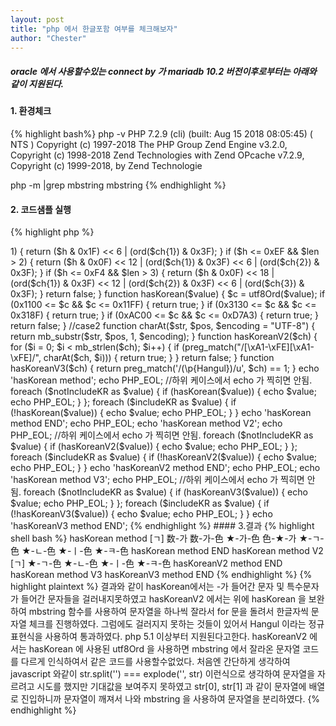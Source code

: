 ```yaml
---
layout: post
title: "php 에서 한글포함 여부를 체크해보자"
author: "Chester"
---
```


##### oracle 에서 사용할수있는 connect by 가 mariadb 10.2 버전이후로부터는 아래와 같이 지원된다.

#### 1. 환경체크
{% highlight bash%}
php -v
PHP 7.2.9 (cli) (built: Aug 15 2018 08:05:45) ( NTS )
Copyright (c) 1997-2018 The PHP Group
Zend Engine v3.2.0, Copyright (c) 1998-2018 Zend Technologies
    with Zend OPcache v7.2.9, Copyright (c) 1999-2018, by Zend Technologie


php -m |grep mbstring
mbstring
{% endhighlight %}

#### 2. 코드샘플 실행 
{% highlight php %}
<?php
$notIncludeKR = [
    'a',
    'b',
    1,
    -1,
    'A',
    'B',
    'C',
    '数',
    '数-色色',
    '+1',
    '|',
    '^-$',
    '1234',
    '[]',
    '!',
    '@',
    '#'
];
$includeKR = [
    '[ㄱ]',
    '数-가',
    '数-가-色',
    '★-가-色',
    '色-★-가',
    '가-★-色',
    '★-ㄱ-色',
    '★-ㄴ-色',
    '★-ㅣ-色',
    '★-ㅋ-色',
];
//case1
function utf8Ord($ch)
{
    $len = strlen($ch);
    if ($len <= 0) {
        return false;
    }
    $h = ord($ch{0});
    if ($h <= 0x7F) {
        return $h;
    }
    if ($h < 0xC2) {
        return false;
    }
    if ($h <= 0xDF && $len > 1) {
        return ($h & 0x1F) << 6 | (ord($ch{1}) & 0x3F);
    }
    if ($h <= 0xEF && $len > 2) {
        return ($h & 0x0F) << 12 | (ord($ch{1}) & 0x3F) << 6 | (ord($ch{2}) & 0x3F);
    }
    if ($h <= 0xF4 && $len > 3) {
        return ($h & 0x0F) << 18 | (ord($ch{1}) & 0x3F) << 12 | (ord($ch{2}) & 0x3F) << 6 | (ord($ch{3}) & 0x3F);
    }

    return false;
}

function hasKorean($value)
{
    $c = utf8Ord($value);
    if (0x1100 <= $c && $c <= 0x11FF) {
        return true;
    }
    if (0x3130 <= $c && $c <= 0x318F) {
        return true;
    }
    if (0xAC00 <= $c && $c <= 0xD7A3) {
        return true;
    }

    return false;
}

//case2
function charAt($str, $pos, $encoding = "UTF-8")
{
    return mb_substr($str, $pos, 1, $encoding);
}

function hasKoreanV2($ch)
{
    for ($i = 0; $i < mb_strlen($ch); $i++) {
        if (preg_match("/[\xA1-\xFE][\xA1-\xFE]/", charAt($ch, $i))) {
            return true;
        }
    }
    return false;
}

function hasKoreanV3($ch)
{
    return preg_match('/(\p{Hangul})/u', $ch) == 1;
}


echo 'hasKorean method';
echo PHP_EOL;
//하위 케이스에서 echo 가 찍히면 안됨.
foreach ($notIncludeKR as $value) {
    if (hasKorean($value)) {
        echo $value;
        echo PHP_EOL;
    }
};

foreach ($includeKR as $value) {
    if (!hasKorean($value)) {
        echo $value;
        echo PHP_EOL;
    }
}
echo 'hasKorean method END';
echo PHP_EOL;


echo 'hasKorean method V2';
echo PHP_EOL;
//하위 케이스에서 echo 가 찍히면 안됨.
foreach ($notIncludeKR as $value) {
    if (hasKoreanV2($value)) {
        echo $value;
        echo PHP_EOL;
    }
};

foreach ($includeKR as $value) {
    if (!hasKoreanV2($value)) {
        echo $value;
        echo PHP_EOL;
    }
}
echo 'hasKoreanV2 method END';
echo PHP_EOL;


echo 'hasKorean method V3';
echo PHP_EOL;
//하위 케이스에서 echo 가 찍히면 안됨.
foreach ($notIncludeKR as $value) {
    if (hasKoreanV3($value)) {
        echo $value;
        echo PHP_EOL;
    }
};

foreach ($includeKR as $value) {
    if (!hasKoreanV3($value)) {
        echo $value;
        echo PHP_EOL;
    }
}
echo 'hasKoreanV3 method END';
{% endhighlight %}
#### 3.결과
{% highlight shell bash %}
hasKorean method
[ㄱ]
数-가
数-가-色
★-가-色
色-★-가
★-ㄱ-色
★-ㄴ-色
★-ㅣ-色
★-ㅋ-色
hasKorean method END
hasKorean method V2
[ㄱ]
★-ㄱ-色
★-ㄴ-色
★-ㅣ-色
★-ㅋ-色
hasKoreanV2 method END
hasKorean method V3
hasKoreanV3 method END
{% endhighlight %}

{% highlight plaintext %}
결과와 같이 hasKorean에서는 -가 들어간 문자 및 특수문자가 들어간 문자들을 걸러내지못하였고 hasKoreanV2 에서는 위에 hasKorean 을 보완하여 mbstring 함수를 사용하여 문자열을 하나씩 잘라서 for 문을 돌려서 한글자씩 문자열 체크를 진행하였다. 그럼에도 걸러지지 못하는 것들이 있어서 Hangul 이라는 정규표현식을 사용하여 통과하였다.

php 5.1 이상부터 지원된다고한다.

hasKoreanV2 에서는 hasKorean 에 사용된 utf8Ord 을 사용하면 mbstring 에서 잘라온 문자열 코드를 다르게 인식하여서 같은 코드를 사용할수없었다. 처음엔 간단하게 생각하여 javascript 와같이 str.split('') === explode('', str) 이런식으로 생각하여 문자열을 자르려고 시도를 했지만 기대값을 보여주지 못하였고 str[0], str[1] 과 같이 문자열에 배열로 진입하니까 문자열이 깨져서 나와 mbstring 을 사용하여 문자열을 분리하였다.
{% endhighlight %}
